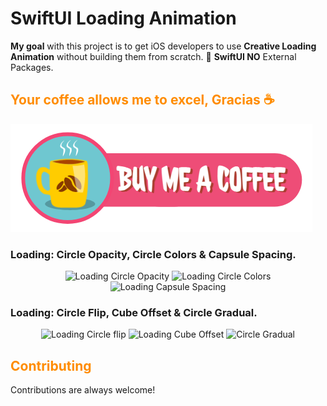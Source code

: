 # SwiftUI Loading Animation

<strong>My goal</strong> with this project is to get iOS developers to use <strong>Creative Loading Animation</strong> without building them from scratch. 💯 <strong>SwiftUI NO</strong> External Packages.

<style>H2{color:DarkOrange;}</style>

<h2> Your coffee allows me to excel, Gracias ☕ </h2>

<a href="https://www.buymeacoffee.com/adamkif" target="_blank" rel="noopener noreferrer"><img src="https://github.com/adam-kif/SwiftUI-Loading-Animation/blob/main/SwiftUI-Loading-Animation/Screenshot/BuyMeACoffee.png" alt="Buy Me A Coffee" /></a>

### Loading: Circle Opacity, Circle Colors & Capsule Spacing.
<div align="center" width="100%">
 <img width="30%" src="https://github.com/adamkif/SwiftUI-Loading-Animation/blob/main/SwiftUI-Loading-Animation/Screenshot/LoadingCircleOpacity.gif"
      alt="Loading Circle Opacity">
 <img width="30%" src="https://github.com/adamkif/SwiftUI-Loading-Animation/blob/main/SwiftUI-Loading-Animation/Screenshot/LoadingCircleColors.gif"
      alt="Loading Circle Colors">
 <img width="30%" src="https://github.com/adamkif/SwiftUI-Loading-Animation/blob/main/SwiftUI-Loading-Animation/Screenshot/LoadingCapsuleSpacing.gif"
      alt="Loading Capsule Spacing">
</div>

### Loading: Circle Flip, Cube Offset & Circle Gradual.
<div align="center" width="100%">
  <img width="30%" src="https://github.com/adamkif/SwiftUI-Loading-Animation/blob/main/SwiftUI-Loading-Animation/Screenshot/LoadingCircleFlip.gif"
      alt="Loading Circle flip">
 <img width="30%" src="https://github.com/adamkif/SwiftUI-Loading-Animation/blob/main/SwiftUI-Loading-Animation/Screenshot/LoadingCubeOffset.gif"  
      alt="Loading Cube Offset">
 <img width="30%" src="https://github.com/adamkif/SwiftUI-Loading-Animation/blob/main/SwiftUI-Loading-Animation/Screenshot/LoadingCircleGradual.gif"
      alt="Circle Gradual">
</div>

## Contributing

Contributions are always welcome!

